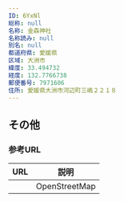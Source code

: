 ```yaml
---
ID: 6YxNl
総称: null
名称: 金森神社
名称読み: null
別名: null
都道府県: 愛媛県
区域: 大洲市
緯度: 33.494732
経度: 132.7766738
郵便番号: 7971606
住所: 愛媛県大洲市河辺町三嶋２２１８
---
```


## その他

### 参考URL

| URL | 説明          |
| --- | ------------- |
|     | OpenStreetMap |
